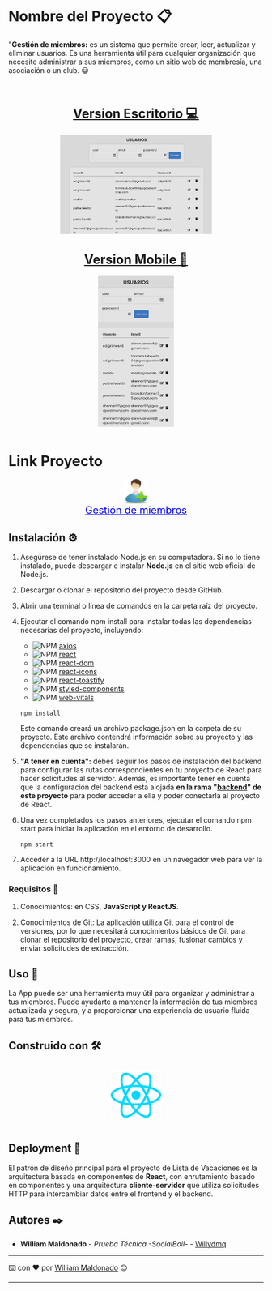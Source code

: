 # Nombre del Proyecto 📋

"**Gestión de miembros:** es un sistema que permite crear, leer, actualizar y eliminar usuarios. Es una herramienta útil para cualquier organización que necesite administrar a sus miembros, como un sitio web de membresía, una asociación o un club. 😀

<div style="text-align: center; padding: 10px; display:flex flex-direction:column">
    <h1 style="font-size:25px; text-decoration-line: underline;">Version Escritorio 💻</h1>
    <div style="display:flex; flex-wrap: wrap; gap:5px; justify-content: center;">
    <img src="./public/Desktop.png" width="300px">
    </div>
    <h1 style="font-size:25px; text-decoration-line: underline;">Version Mobile 📱</h1>
    <div style="display:flex; flex-wrap: wrap; gap:5px; justify-content: center;">
    <img src="./public/Mobile.png" width="150px" height="300px">
    </div>
    
</div>

# Link Proyecto

<div style="display: flex; flex-direction: column; align-items: center;">
    <img src="./public/user.png" width="50px">
    <a style="color: blue; font-size: 20px; display: block; text-align: center;" href="https://userfront-zqie.onrender.com/" target="_blank">Gestión de miembros</a>
</div>

## Instalación ⚙️

1. Asegúrese de tener instalado Node.js en su computadora. Si no lo tiene instalado, puede descargar e instalar **Node.js** en el sitio web oficial de Node.js.

2. Descargar o clonar el repositorio del proyecto desde GitHub.

3. Abrir una terminal o línea de comandos en la carpeta raíz del proyecto.

4. Ejecutar el comando npm install para instalar todas las dependencias necesarias del proyecto, incluyendo:

   - ![NPM](https://img.shields.io/badge/axios-NPM-red) <a href="https://www.npmjs.com/package/axios">axios</a>
   - ![NPM](https://img.shields.io/badge/react-NPM-blue) <a href="https://www.npmjs.com/package/react">react</a>
   - ![NPM](https://img.shields.io/badge/react--dom-NPM-blue) <a href="https://www.npmjs.com/package/react-dom">react-dom</a>
   - ![NPM](https://img.shields.io/badge/react--icons-NPM-blue) <a href="https://www.npmjs.com/package/react-icons">react-icons</a>
   - ![NPM](https://img.shields.io/badge/react--toastify-NPM-blue) <a href="https://www.npmjs.com/package/react-toastify">react-toastify</a>
   - ![NPM](https://img.shields.io/badge/styled--components-NPM-yellow) <a href="https://www.npmjs.com/package/styled-components">styled-components</a>
   - ![NPM](https://img.shields.io/badge/web--vitals-NPM-green) <a href="https://www.npmjs.com/package/web-vitals">web-vitals</a>

   ```
   npm install
   ```

   Este comando creará un archivo package.json en la carpeta de su proyecto. Este archivo contendrá información sobre su proyecto y las dependencias que se instalarán.

5. **"A tener en cuenta":** debes seguir los pasos de instalación del backend para configurar las rutas correspondientes en tu proyecto de React para hacer solicitudes al servidor. Además, es importante tener en cuenta que la configuración del backend esta alojada **en la rama "[backend](https://gitlab.com/Willydmq/userlist/-/tree/Backend?ref_type=heads)" de este proyecto** para poder acceder a ella y poder conectarla al proyecto de React.

6. Una vez completados los pasos anteriores, ejecutar el comando npm start para iniciar la aplicación en el entorno de desarrollo.
   ```
   npm start
   ```
7. Acceder a la URL http://localhost:3000 en un navegador web para ver la aplicación en funcionamiento.

### Requisitos 📄

1. Conocimientos: en CSS, **JavaScript y ReactJS**.

2. Conocimientos de Git: La aplicación utiliza Git para el control de versiones, por lo que necesitará conocimientos básicos de Git para clonar el repositorio del proyecto, crear ramas, fusionar cambios y enviar solicitudes de extracción.

## Uso 💪

La App puede ser una herramienta muy útil para organizar y administrar a tus miembros. Puede ayudarte a mantener la información de tus miembros actualizada y segura, y a proporcionar una experiencia de usuario fluida para tus miembros.

## Construido con 🛠️

<div style="text-align: center; padding: 10px;">
    <img src="./public/reactjs.png" width="100px">
</div>

## Deployment 🚀

El patrón de diseño principal para el proyecto de Lista de Vacaciones es la arquitectura basada en componentes de **React**, con enrutamiento basado en componentes y una arquitectura **cliente-servidor** que utiliza solicitudes HTTP para intercambiar datos entre el frontend y el backend.

## Autores ✒️

- **William Maldonado** - _Prueba Técnica -SocialBoil-_ - [Willydmq](https://gitlab.com/Willydmq)

---

⌨️ con ❤️ por [William Maldonado](https://gitlab.com/Willydmq) 😊

---
